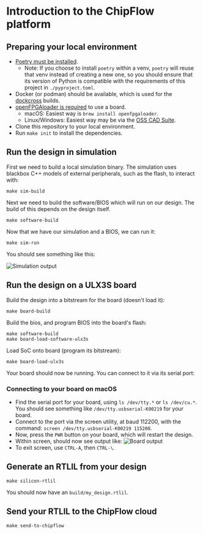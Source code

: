 # Introduction to the ChipFlow platform

## Preparing your local environment

 - [Poetry must be installed](https://python-poetry.org/docs/#installation). 
   - Note: If you choose to install `poetry` within a venv, `poetry` will reuse 
     that venv instead of creating a new one, so you should ensure that its 
     version of Python is compatible with the requirements of this project 
     in `./pyproject.toml`.
 - Docker (or podman) should be available, which is used for the 
   [dockcross](https://github.com/dockcross/dockcross) builds.
 - [openFPGAloader is required](https://trabucayre.github.io/openFPGALoader/guide/install.html) to use a board.
   - macOS: Easiest way is `brew install openfpgaloader`.
   - Linux/Windows: Easiest way may be via the [OSS CAD Suite](https://github.com/YosysHQ/oss-cad-suite-build).
 - Clone this repository to your local environment.
 - Run `make init` to install the dependencies.

## Run the design in simulation

First we need to build a local simulation binary. The simulation uses blackbox C++ models 
of external peripherals, such as the flash, to interact with:

```
make sim-build
```

Next we need to build the software/BIOS which will run on our design. The build
of this depends on the design itself.

```
make software-build
```

Now that we have our simulation and a BIOS, we can run it:

```
make sim-run
```

You should see something like this:

![Simulation output](docs/simulation-output.png)

## Run the design on a ULX3S board

Build the design into a bitstream for the board (doesn't load it):

```
make board-build
```

Build the bios, and program BIOS into the board's flash:

```
make software-build
make board-load-software-ulx3s
```

Load SoC onto board (program its bitstream):

```
make board-load-ulx3s
```

Your board should now be running. You can connect to it via its serial port:

### Connecting to your board on macOS

* Find the serial port for your board, using `ls /dev/tty.*` or `ls /dev/cu.*`. 
  You should see something like `/dev/tty.usbserial-K00219` for your board.
* Connect to the port via the screen utility, at baud 112200, with the command:
  `screen /dev/tty.usbserial-K00219 115200`.
* Now, press the `PWR` button on your board, which will restart the design.
* Within screen, should now see output like:
  ![Board output](docs/board-output.png)
* To exit screen, use `CTRL-A`, then `CTRL-\`.


## Generate an RTLIL from your design

```
make silicon-rtlil
```

You should now have an `build/my_design.rtlil`.

## Send your RTLIL to the ChipFlow cloud

```
make send-to-chipflow
```

